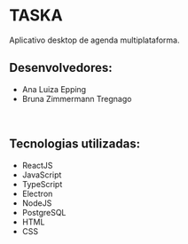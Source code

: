 # TASKA

Aplicativo desktop de agenda multiplataforma.
<br/>

## **Desenvolvedores:**

* Ana Luiza Epping
* Bruna Zimmermann Tregnago
<br/>

## **Tecnologias utilizadas:**

* ReactJS
* JavaScript
* TypeScript
* Electron
* NodeJS
* PostgreSQL
* HTML
* CSS

